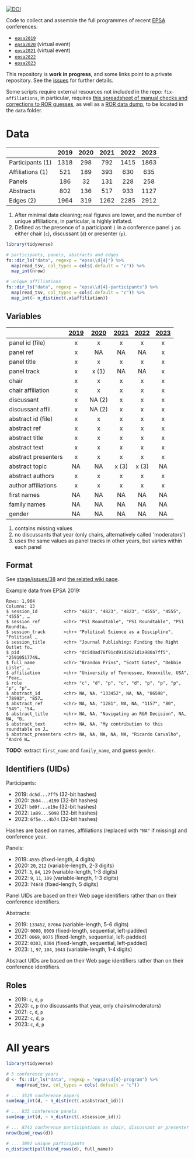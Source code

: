 [![DOI](https://zenodo.org/badge/387525767.svg)](https://zenodo.org/badge/latestdoi/387525767)

Code to collect and assemble the full programmes of recent [EPSA](https://epsanet.org/) conferences:

- [`epsa2019`](https://github.com/briatte/epsa2019)
- [`epsa2020`](https://github.com/briatte/epsa2020) (virtual event)
- [`epsa2021`](https://github.com/briatte/epsa2021) (virtual event)
- [`epsa2022`](https://github.com/briatte/epsa2022)
- [`epsa2023`](https://github.com/briatte/epsa2023)

This repository is __work in progress__, and some links point to a private repository. See the [issues](issues) for further details.

Some scripts require external resources not included in the repo: `fix-affiliations`, in particular, requires [this spreadsheet of manual checks and corrections to ROR guesses][ror-corrections], as well as a [ROR data dump](https://ror.readme.io/docs/data-dump), to be located in the `data` folder.

[ror-corrections]: https://docs.google.com/spreadsheets/d/1GIs-WbimjXSnr86PgMOWBZofH887Y8kYZkw8q5ce8Yg/edit?usp=sharing

# Data

|                  | 2019 | 2020 | 2021 | 2022 | 2023 |
|:-----------------|:----:|:----:|:----:|:----:|:----:|
| Participants (1) | 1318 |  298 |  792 | 1415 | 1863 |
| Affiliations (1) |  521 |  189 |  393 |  630 |  635 |
| Panels           |  186 |   32 |  131 |  228 |  258 |
| Abstracts        |  802 |  136 |  517 |  933 | 1127 |
| Edges (2)        | 1964 |  319 | 1262 | 2285 | 2912 |

1. After minimal data cleaning; real figures are lower, and the number of unique affiliations, in particular, is highly inflated.
2. Defined as the presence of a participant `i` in a conference panel `j` as either chair (`c`), discussant (`d`) or presenter (`p`).

```r
library(tidyverse)

# participants, panels, abstracts and edges
fs::dir_ls("data", regexp = "epsa\\d{4}") %>%
  map(read_tsv, col_types = cols(.default = "c")) %>%
  map_int(nrow)

# unique affiliations
fs::dir_ls("data", regexp = "epsa\\d{4}-participants") %>%
  map(read_tsv, col_types = cols(.default = "c")) %>%
  map_int(~ n_distinct(.x$affiliation))
```

## Variables

|                   | [2019][19] | [2020][20] | [2021][21] | [2022][22] | [2023][23] |
|:------------------|:----------:|:----------:|:----------:|:----------:|:----------:|
panel id (file)     |  x         |  x         |  x         |  x         |  x         |
panel ref           |  x         |  NA        |  NA        |  NA        |  x         |
panel title         |  x         |  x         |  x         |  x         |  x         |
panel track         |  x         |  x (1)     |  NA        |  NA        |  x         |
chair               |  x         |  x         |  x         |  x         |  x         |
chair affiliation   |  x         |  x         |  x         |  x         |  x         |
discussant          |  x         |  NA (2)    |  x         |  x         |  x         |
discussant affil.   |  x         |  NA (2)    |  x         |  x         |  x         |
abstract id (file)  |  x         |  x         |  x         |  x         |  x         |
abstract ref        |  x         |  x         |  x         |  x         |  x         |
abstract title      |  x         |  x         |  x         |  x         |  x         |
abstract text       |  x         |  x         |  x         |  x         |  x         |
abstract presenters |  x         |  x         |  x         |  x         |  x         |
abstract topic      |  NA        |  NA        |  x (3)     |  x (3)     |  NA        |
abstract authors    |  x         |  x         |  x         |  x         |  x         |
author affiliations |  x         |  x         |  x         |  x         |  x         |
first names         |  NA        |  NA        |  NA        |  NA        |  NA        |
family names        |  NA        |  NA        |  NA        |  NA        |  NA        |
gender              |  NA        |  NA        |  NA        |  NA        |  NA        |

1. contains missing values
2. no discussants that year (only chairs, alternatively called 'moderators')
3. uses the same values as panel tracks in other years, but varies within each panel

[19]: https://github.com/briatte/epsa2019/blob/main/data/program.tsv
[20]: https://github.com/briatte/epsa2020/blob/master/data/program.tsv
[21]: https://github.com/briatte/epsa2021/blob/main/data/program.tsv
[22]: https://github.com/briatte/epsa2022/blob/main/data/program.tsv
[23]: https://github.com/briatte/epsa2023/blob/main/data/program.tsv

## Format

See [stage/issues/38](https://github.com/briatte/stage/issues/38) and [the related wiki page](https://github.com/briatte/stage/wiki/Format-des-donn%C3%A9es).

Example data from EPSA 2019:

```
Rows: 1,964
Columns: 13
$ session_id          <chr> "4823", "4823", "4823", "4555", "4555", "4555", …
$ session_ref         <chr> "PS1 Roundtable", "PS1 Roundtable", "PS1 Roundta…
$ session_track       <chr> "Political Science as a Discipline", "Political …
$ session_title       <chr> "Journal Publishing: Finding the Right Outlet fo…
$ pid                 <chr> "dc5d8ad76f91cd91d2821d1a980a7ff5", "25910517749…
$ full_name           <chr> "Brandon Prins", "Scott Gates", "Debbie Lisle", …
$ affiliation         <chr> "University of Tennessee, Knoxville, USA", "Peac…
$ role                <chr> "c", "d", "p", "c", "d", "p", "p", "p", "p", "p"…
$ abstract_id         <chr> NA, NA, "133452", NA, NA, "86598", "78993", "857…
$ abstract_ref        <chr> NA, NA, "1281", NA, NA, "1157", "80", "549", "54…
$ abstract_title      <chr> NA, NA, "Navigating an R&R Decision", NA, NA, "B…
$ abstract_text       <chr> NA, NA, "My contribution to this roundtable on J…
$ abstract_presenters <chr> NA, NA, NA, NA, NA, "Ricardo Carvalho", "André W…
```

__TODO:__ extract `first_name` and `family_name`, and guess `gender`.

## Identifiers (UIDs)

Participants:

- 2019: `dc5d...7ff5` (32-bit hashes)
- 2020: `2b94...d199` (32-bit hashes)
- 2021: `bd0f...e19e` (32-bit hashes)
- 2022: `1a89...5098` (32-bit hashes)
- 2023: `6f5e...4b74` (32-bit hashes)

Hashes are based on names, affiliations (replaced with `"NA"` if missing) and conference year.

Panels:

- 2019: `4555` (fixed-length, 4 digits)
- 2020: `20`, `212` (variable-length, 2-3 digits)
- 2021: `3`, `84`, `129` (variable-length, 1-3 digits)
- 2022: `9`, `11`, `109` (variable-length, 1-3 digits)
- 2023: `74640` (fixed-length, 5 digits)

Panel UIDs are based on their Web page identifiers rather than on their conference identifiers.

Abstracts:

- 2019: `133452`, `87064` (variable-length, 5-6 digits)
- 2020: `0008`, `0009` (fixed-length, sequential, left-padded)
- 2021: `0069`, `0075` (fixed-length, sequential, left-padded)
- 2022: `0303`, `0304` (fixed-length, sequential, left-padded)
- 2023: `1`, `97`, `104`, `1043` (variable-length, 1-4 digits)

Abstract UIDs are based on their Web page identifiers rather than on their conference identifiers.

## Roles

- 2019: `c`, `d`, `p`
- 2020: `c`, `p` (no discussants that year, only chairs/moderators)
- 2021: `c`, `d`, `p`
- 2022: `c`, `d`, `p`
- 2023: `c`, `d`, `p`

# All years

```r
library(tidyverse)

# 5 conference years
d <- fs::dir_ls("data", regexp = "epsa\\d{4}-program") %>%
    map(read_tsv, col_types = cols(.default = "c"))

# ... 3520 conference papers
sum(map_int(d, ~ n_distinct(.x$abstract_id)))

# ... 835 conference panels
sum(map_int(d, ~ n_distinct(.x$session_id)))

# ... 8742 conference participations as chair, discussant or presenter
nrow(bind_rows(d))

# ... 3892 unique participants
n_distinct(pull(bind_rows(d), full_name))
```
